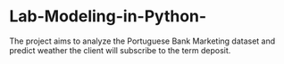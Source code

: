 # Lab-Modeling-in-Python-
The project aims to analyze the Portuguese Bank Marketing dataset and predict weather the client will subscribe to the term deposit.
